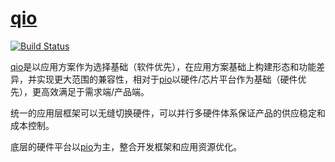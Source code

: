 ﻿# [qio](https://doc.os-q.com)

[![Build Status](https://github.com/OS-Q/qio/workflows/docs/badge.svg)](https://github.com/OS-Q/qio/actions/workflows/docs.yml)

[qio](https://github.com/OS-Q/qio)是以应用方案作为选择基础（软件优先），在应用方案基础上构建形态和功能差异，并实现更大范围的兼容性，相对于[pio](https://github.com/OS-Q/pio)以硬件/芯片平台作为基础（硬件优先），更高效满足于需求端/产品端。

统一的应用层框架可以无缝切换硬件，可以并行多硬件体系保证产品的供应稳定和成本控制。

底层的硬件平台以[pio](https://github.com/OS-Q/pio)为主，整合开发框架和应用资源优化。
